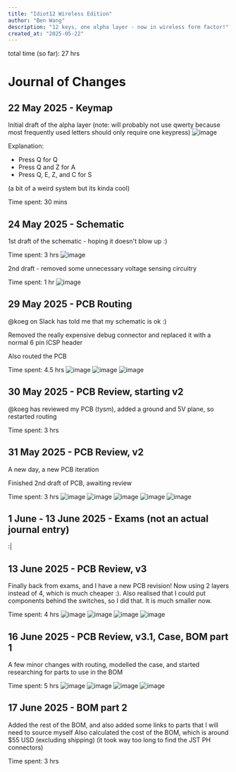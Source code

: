```yaml
---
title: "Idiot12 Wireless Edition"
author: "Ben Wang"
description: "12 keys, one alpha layer - now in wireless form factor!"
created_at: "2025-05-22"
---
```


total time (so far): 27 hrs

# Journal of Changes
## 22 May 2025 - Keymap
Initial draft of the alpha layer (note: will probably not use qwerty because most frequently used letters should only require one keypress)
![image](img/keymap1.png)

Explanation:
- Press Q for Q
- Press Q and Z for A
- Press Q, E, Z, and C for S

(a bit of a weird system but its kinda cool)

Time spent: 30 mins

## 24 May 2025 - Schematic
1st draft of the schematic - hoping it doesn't blow up :)

Time spent: 3 hrs
![image](img/schematicv1.png)

2nd draft - removed some unnecessary voltage sensing circuitry

Time spent: 1 hr
![image](img/schematicv2.png)

## 29 May 2025 - PCB Routing
@koeg on Slack has told me that my schematic is ok :)

Removed the really expensive debug connector and replaced it with a normal 6 pin ICSP header

Also routed the PCB

Time spent: 4.5 hrs
![image](img/pcbv1_1.png)
![image](img/pcbv1_2.png)
![image](img/pcbv1_3.png)

## 30 May 2025 - PCB Review, starting v2
@koeg has reviewed my PCB (tysm), added a ground and 5V plane, so restarted routing

Time spent: 3 hrs

## 31 May 2025 - PCB Review, v2
A new day, a new PCB iteration

Finished 2nd draft of PCB, awaiting review

Time spent: 3 hrs
![image](img/pcbv2_1.png)
![image](img/pcbv2_2.png)
![image](img/pcbv2_3.png)
![image](img/pcbv2_4.png)
![image](img/pcbv2_5.png)

## 1 June - 13 June 2025 - Exams (not an actual journal entry)
:|

## 13 June 2025 - PCB Review, v3
Finally back from exams, and I have a new PCB revision! Now using 2 layers instead of 4, which is much cheaper :). Also realised that I could put components behind the switches, so I did that. It is much smaller now.

Time spent: 4 hrs
![image](img/pcbv3_1.png)
![image](img/pcbv3_2.png)
![image](img/pcbv3_3.png)
![image](img/pcbv3_4.png)

## 16 June 2025 - PCB Review, v3.1, Case, BOM part 1
A few minor changes with routing, modelled the case, and started researching for parts to use in the BOM

Time spent: 5 hrs
![image](img/pcbv3.1_1.png)
![image](img/pcbv3.1_2.png)
![image](img/pcbv3.1_3.png)
![image](img/casev1.png)

## 17 June 2025 - BOM part 2
Added the rest of the BOM, and also added some links to parts that I will need to source myself
Also calculated the cost of the BOM, which is around $55 USD (excluding shipping)
(it took way too long to find the JST PH connectors)

Time spent: 3 hrs
